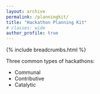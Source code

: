 ```yaml
---
layout: archive
permalink: /planningkit/
title: "Hackathon Planning Kit"
# classes: wide
author_profile: true
---
```

{% include breadcrumbs.html %}

Three common types of hackathons:
* Communal
* Contributive
* Catalytic
